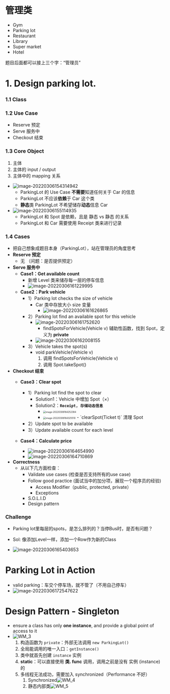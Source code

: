 # 管理类

- Gym
- Parking lot
- Restaurant
- Library
- Super market
- Hotel

题目后面都可以接上三个字：“管理员”

# 1. Design parking lot.

### 1.1 Class

### 1.2 Use  Case

- Reserve 预定
- Serve 服务中
- Checkout 结束

### 1.3 Core Object

1. 主体
2. 主体的 input / output
3. 主体中的 mapping 关系

- ![image-20220306154314942](https://raw.githubusercontent.com/TWDH/Leetcode-From-Zero/pictures/img/image-20220306154314942.png)
  - ParkingLot 的 Use Case **不需要**知道任何关于 Car 的信息 
  - ParkingLot 不应该**依赖**于 Car 这个类
  - **静态**类 ParkingLot 不希望储存**动态**信息 Car 
- ![image-20220306155114935](https://raw.githubusercontent.com/TWDH/Leetcode-From-Zero/pictures/img/image-20220306155114935.png)
  - ParkingLot 和 Spot 是依赖，且是 静态 vs 静态 的关系
  - ParkingLot 和 Car 需要使用 Receipt 类来进行记录

### 1.4 Cases

- 把自己想象成题目本身（ParkingLot），站在管理员的角度思考
- **Reserve 预定**
  - 无 （问题：是否提供预定）
- **Serve 服务中**
  - **Case1：Get available count**
    - 新增 Level 类来储存每一层的停车信息
    - ![image-20220306161229995](https://raw.githubusercontent.com/TWDH/Leetcode-From-Zero/pictures/img/image-20220306161229995.png)
  - **Case2：Park vehicle**
    - 1）Parking lot checks the size of vehicle
      - Car 类中存放大小 size 变量
        - ![image-20220306161626865](https://raw.githubusercontent.com/TWDH/Leetcode-From-Zero/pictures/img/image-20220306161626865.png)
    - 2）Parking lot find an available spot for this vehicle
      - ![image-20220306161752620](https://raw.githubusercontent.com/TWDH/Leetcode-From-Zero/pictures/img/image-20220306161752620.png)
        -  findSpotsForVehicle(Vehicle v) 辅助性函数，找到 Spot，定义为 **private**
      - ![image-20220306162008155](https://raw.githubusercontent.com/TWDH/Leetcode-From-Zero/pictures/img/image-20220306162008155.png)
    - 3）Vehicle takes the spot(s)
      - void parkVehicle(Vehicle v)
        1. 调用 findSpotsForVehicle(Vehicle v)
        2. 调用 Spot.takeSpot()
- **Checkout 结束**
  - **Case3：Clear spot**
    - 1）Parking lot find the spot to clear
      - Solution1：Vehicle 中增加 Spot（×）
      - Solution2：**`Receipt`**，**`存储动态信息`**
        - <img src="https://raw.githubusercontent.com/TWDH/Leetcode-From-Zero/pictures/img/image-20220306164252384.png" alt="image-20220306164252384" style="zoom:50%;" />
        - <img src="https://raw.githubusercontent.com/TWDH/Leetcode-From-Zero/pictures/img/image-20220306164325510.png" alt="image-20220306164325510" style="zoom:50%;" />
          - `clearSpot(Ticket t)` 清理 Spot
    - 2）Update spot to be available
    - 3）Update available count for each level

  - **Case4：Calculate price**
    - ![image-20220306164654990](https://raw.githubusercontent.com/TWDH/Leetcode-From-Zero/pictures/img/image-20220306164654990.png)
    - ![image-20220306164710869](https://raw.githubusercontent.com/TWDH/Leetcode-From-Zero/pictures/img/image-20220306164710869.png)
- **Correctness**
  - 从以下几方面检查：
    - Validate use cases (检查是否支持所有的use case)
    - Follow good practice (面试当中的加分项，展现一个程序员的经验)
      - Access Modifier（public, protected, private）
      - Exceptions
    - S.O.L.I.D
    - Design pattern

### Challenge

- Parking lot里每层的spots，是怎么排列的？当停Bus时，是否有问题？
- Sol: 像添加Level一样，添加一个Row作为新的Class

- ![image-20220306165403653](https://raw.githubusercontent.com/TWDH/Leetcode-From-Zero/pictures/img/image-20220306165403653.png)

# Parking Lot in Action

- valid parking：车交个停车场，就不管了（不用自己停车）
- ![image-20220306172547622](https://raw.githubusercontent.com/TWDH/Leetcode-From-Zero/pictures/img/image-20220306172547622.png)

# Design Pattern - Singleton

- ensure a class has only **one instance**, and provide a global point of access to it
- ![WM_3](https://raw.githubusercontent.com/TWDH/Leetcode-From-Zero/pictures/img/WM_3.jpg)
  1. 构造函数为 `private`：外部无法调用 `new ParkingLot()`
  2. 全局能调用的唯一入口：`getInstance()`
  3. 类中就首先创建 `instance` 实例
  4. **static**：可以直接使用 **类. func** 调用，调用之前是没有 实例 (instance) 的
  5. 多线程无法成功，需要加入 synchronized（Performance 不好）
     1. Synchronized![WM_4](https://raw.githubusercontent.com/TWDH/Leetcode-From-Zero/pictures/img/WM_4.jpg)
     2. 静态内部类![WM_5](https://raw.githubusercontent.com/TWDH/Leetcode-From-Zero/pictures/img/WM_5.jpg)







































